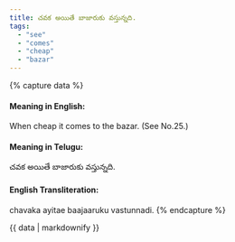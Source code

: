 ```yaml
---
title: చవక అయితే బాజారుకు వస్తున్నది.
tags:
  - "see"
  - "comes"
  - "cheap"
  - "bazar"
---
```


{% capture data %}
#### Meaning in English:
When cheap it comes to the bazar.
(See No.25.)

#### Meaning in Telugu:
చవక అయితే బాజారుకు వస్తున్నది.

#### English Transliteration:
chavaka ayitae baajaaruku vastunnadi.
{% endcapture %}

{{ data | markdownify }}


